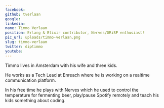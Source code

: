 ```yaml
---
facebook: 
github: tverlaan
google: 
linkedin: 
name: Timmo Verlaan
position: Erlang & Elixir contributor, Nerves/GRiSP enthusiast!
pic_url: uploads/timmo-verlaan.png
slug: timmo-verlaan
twitter: diptimmo
youtube: 
---
```

<p>Timmo lives in Amsterdam with his wife and three kids.</p>

<p>He works as a Tech Lead at Enreach where he is working on a realtime communication platform.</p>

<p>In his free time he plays with Nerves which he used to control the temperature for fermenting beer, play/pause Spotify remotely and teach his kids something about coding.</p>
